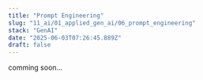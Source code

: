 ```yaml
---
title: "Prompt Engineering"
slug: "11_ai/01_applied_gen_ai/06_prompt_engineering"
stack: "GenAI"
date: "2025-06-03T07:26:45.889Z"
draft: false
---
```


comming soon...
